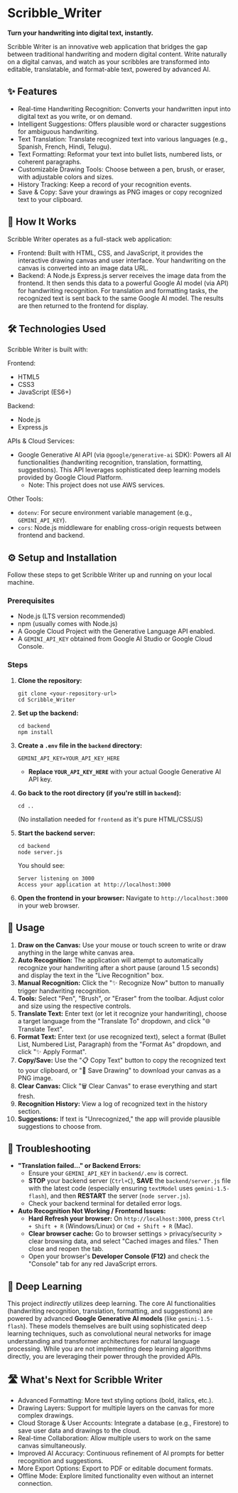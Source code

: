 # Scribble_Writer
**Turn your handwriting into digital text, instantly.**

Scribble Writer is an innovative web application that bridges the gap between traditional handwriting and modern digital content. Write naturally on a digital canvas, and watch as your scribbles are transformed into editable, translatable, and format-able text, powered by advanced AI.

## ✨ Features

* Real-time Handwriting Recognition: Converts your handwritten input into digital text as you write, or on demand.
* Intelligent Suggestions: Offers plausible word or character suggestions for ambiguous handwriting.
* Text Translation: Translate recognized text into various languages (e.g., Spanish, French, Hindi, Telugu).
* Text Formatting: Reformat your text into bullet lists, numbered lists, or coherent paragraphs.
* Customizable Drawing Tools: Choose between a pen, brush, or eraser, with adjustable colors and sizes.
* History Tracking: Keep a record of your recognition events.
* Save & Copy: Save your drawings as PNG images or copy recognized text to your clipboard.

## 🚀 How It Works

Scribble Writer operates as a full-stack web application:

* Frontend: Built with HTML, CSS, and JavaScript, it provides the interactive drawing canvas and user interface. Your handwriting on the canvas is converted into an image data URL.
* Backend: A Node.js Express.js server receives the image data from the frontend. It then sends this data to a powerful Google AI model (via API) for handwriting recognition. For translation and formatting tasks, the recognized text is sent back to the same Google AI model. The results are then returned to the frontend for display.

## 🛠️ Technologies Used

Scribble Writer is built with:

Frontend:
* HTML5
* CSS3
* JavaScript (ES6+)

Backend:
* Node.js
* Express.js

APIs & Cloud Services:
* Google Generative AI API (via `@google/generative-ai` SDK): Powers all AI functionalities (handwriting recognition, translation, formatting, suggestions). This API leverages sophisticated deep learning models provided by Google Cloud Platform.
    * Note: This project does not use AWS services.

Other Tools:
* `dotenv`: For secure environment variable management (e.g., `GEMINI_API_KEY`).
* `cors`: Node.js middleware for enabling cross-origin requests between frontend and backend.

## ⚙️ Setup and Installation

Follow these steps to get Scribble Writer up and running on your local machine.

### Prerequisites

* Node.js (LTS version recommended)
* npm (usually comes with Node.js)
* A Google Cloud Project with the Generative Language API enabled.
* A `GEMINI_API_KEY` obtained from Google AI Studio or Google Cloud Console.

### Steps

1.  **Clone the repository:**
    ```
    git clone <your-repository-url>
    cd Scribble_Writer
    ```

2.  **Set up the backend:**
    ```
    cd backend
    npm install
    ```

3.  **Create a `.env` file in the `backend` directory:**
    ```
    GEMINI_API_KEY=YOUR_API_KEY_HERE
    ```
    * **Replace `YOUR_API_KEY_HERE`** with your actual Google Generative AI API key.

4.  **Go back to the root directory (if you're still in `backend`):**
    ```
    cd ..
    ```
    (No installation needed for `frontend` as it's pure HTML/CSS/JS)

5.  **Start the backend server:**
    ```
    cd backend
    node server.js
    ```
    You should see:
    ```
    Server listening on 3000
    Access your application at http://localhost:3000
    ```

6.  **Open the frontend in your browser:**
    Navigate to `http://localhost:3000` in your web browser.

## 🚀 Usage

1.  **Draw on the Canvas:** Use your mouse or touch screen to write or draw anything in the large white canvas area.
2.  **Auto Recognition:** The application will attempt to automatically recognize your handwriting after a short pause (around 1.5 seconds) and display the text in the "Live Recognition" box.
3.  **Manual Recognition:** Click the "✨ Recognize Now" button to manually trigger handwriting recognition.
4.  **Tools:** Select "Pen", "Brush", or "Eraser" from the toolbar. Adjust color and size using the respective controls.
5.  **Translate Text:** Enter text (or let it recognize your handwriting), choose a target language from the "Translate To" dropdown, and click "🌐 Translate Text".
6.  **Format Text:** Enter text (or use recognized text), select a format (Bullet List, Numbered List, Paragraph) from the "Format As" dropdown, and click "✨ Apply Format".
7.  **Copy/Save:** Use the "📋 Copy Text" button to copy the recognized text to your clipboard, or "💾 Save Drawing" to download your canvas as a PNG image.
8.  **Clear Canvas:** Click "🗑️ Clear Canvas" to erase everything and start fresh.
9.  **Recognition History:** View a log of recognized text in the history section.
10. **Suggestions:** If text is "Unrecognized," the app will provide plausible suggestions to choose from.

## 🐛 Troubleshooting

* **"Translation failed..." or Backend Errors:**
    * Ensure your `GEMINI_API_KEY` in `backend/.env` is correct.
    * **STOP** your backend server (`Ctrl+C`), **SAVE** the `backend/server.js` file with the latest code (especially ensuring `textModel` uses `gemini-1.5-flash`), and then **RESTART** the server (`node server.js`).
    * Check your backend terminal for detailed error logs.
* **Auto Recognition Not Working / Frontend Issues:**
    * **Hard Refresh your browser:** On `http://localhost:3000`, press `Ctrl + Shift + R` (Windows/Linux) or `Cmd + Shift + R` (Mac).
    * **Clear browser cache:** Go to browser settings > privacy/security > clear browsing data, and select "Cached images and files." Then close and reopen the tab.
    * Open your browser's **Developer Console (F12)** and check the "Console" tab for any red JavaScript errors.

## 🧠 Deep Learning

This project *indirectly* utilizes deep learning. The core AI functionalities (handwriting recognition, translation, formatting, and suggestions) are powered by advanced **Google Generative AI models** (like `gemini-1.5-flash`). These models themselves are built using sophisticated deep learning techniques, such as convolutional neural networks for image understanding and transformer architectures for natural language processing. While you are not implementing deep learning algorithms directly, you are leveraging their power through the provided APIs.

## 🛣️ What's Next for Scribble Writer

* Advanced Formatting: More text styling options (bold, italics, etc.).
* Drawing Layers: Support for multiple layers on the canvas for more complex drawings.
* Cloud Storage & User Accounts: Integrate a database (e.g., Firestore) to save user data and drawings to the cloud.
* Real-time Collaboration: Allow multiple users to work on the same canvas simultaneously.
* Improved AI Accuracy: Continuous refinement of AI prompts for better recognition and suggestions.
* More Export Options: Export to PDF or editable document formats.
* Offline Mode: Explore limited functionality even without an internet connection.
